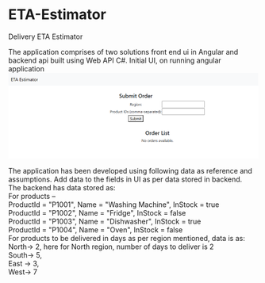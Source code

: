 # ETA-Estimator
Delivery ETA Estimator

The application comprises of two solutions front end ui in Angular and backend api built using Web API C#.
Initial UI, on running angular application
![alt text](image.png)

The application has been developed using following data as reference and assumptions.
Add data to the fields in UI as per data stored in backend.<br>
The backend has data stored as:<br>
For products – <br>
ProductId = "P1001", Name = "Washing Machine", InStock = true <br>
ProductId = "P1002", Name = "Fridge", InStock = false <br>
ProductId = "P1003", Name = "Dishwasher", InStock = true <br>
ProductId = "P1004", Name = "Oven", InStock = false <br>
For products to be delivered in days as per region mentioned, data is as:<br>
North-> 2, here for North region, number of days to deliver is 2 <br>
 South-> 5,<br>
East -> 3,<br>
West-> 7<br>
